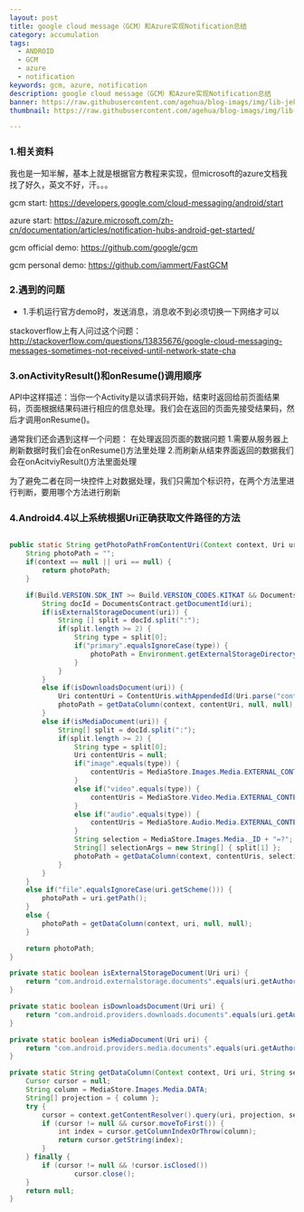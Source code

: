 ```yaml
---
layout: post
title: google cloud message（GCM）和Azure实现Notification总结
category: accumulation
tags:
  - ANDROID
  - GCM
  - azure
  - notification
keywords: gcm, azure, notification
description: google cloud message（GCM）和Azure实现Notification总结
banner: https://raw.githubusercontent.com/agehua/blog-imags/img/lib-jekyll/Country%20Lane%20with%20Two%20Figures.jpg
thumbnail: https://raw.githubusercontent.com/agehua/blog-imags/img/lib-jekyll/Country%20Lane%20with%20Two%20Figures.jpg

---
```



### 1.相关资料
我也是一知半解，基本上就是根据官方教程来实现，但microsoft的azure文档我找了好久，英文不好，汗。。。

gcm start: https://developers.google.com/cloud-messaging/android/start

azure start: https://azure.microsoft.com/zh-cn/documentation/articles/notification-hubs-android-get-started/

gcm official demo: https://github.com/google/gcm

gcm personal demo: https://github.com/iammert/FastGCM

<!--more-->

### 2.遇到的问题
- 1.手机运行官方demo时，发送消息，消息收不到必须切换一下网络才可以

stackoverflow上有人问过这个问题：http://stackoverflow.com/questions/13835676/google-cloud-messaging-messages-sometimes-not-received-until-network-state-cha


### 3.onActivityResult()和onResume()调用顺序
API中这样描述：当你一个Activity是以请求码开始，结束时返回给前页面结果码，页面根据结果码进行相应的信息处理。我们会在返回的页面先接受结果码，然后才调用onResume()。

通常我们还会遇到这样一个问题：
在处理返回页面的数据问题
1.需要从服务器上刷新数据时我们会在onResume()方法里处理
2.而刷新从结束界面返回的数据我们会在onAcitviyResult()方法里面处理

为了避免二者在同一块控件上对数据处理，我们只需加个标识符，在两个方法里进行判断，要用哪个方法进行刷新

### 4.Android4.4以上系统根据Uri正确获取文件路径的方法

~~~ Java

public static String getPhotoPathFromContentUri(Context context, Uri uri) {
    String photoPath = "";
    if(context == null || uri == null) {
        return photoPath;
    }

    if(Build.VERSION.SDK_INT >= Build.VERSION_CODES.KITKAT && DocumentsContract.isDocumentUri(context, uri)) {
        String docId = DocumentsContract.getDocumentId(uri);
        if(isExternalStorageDocument(uri)) {
            String [] split = docId.split(":");
            if(split.length >= 2) {
                String type = split[0];
                if("primary".equalsIgnoreCase(type)) {
                    photoPath = Environment.getExternalStorageDirectory() + "/" + split[1];
                }
            }
        }
        else if(isDownloadsDocument(uri)) {
            Uri contentUri = ContentUris.withAppendedId(Uri.parse("content://downloads/public_downloads"), Long.valueOf(docId));
            photoPath = getDataColumn(context, contentUri, null, null);
        }
        else if(isMediaDocument(uri)) {
            String[] split = docId.split(":");
            if(split.length >= 2) {
                String type = split[0];
                Uri contentUris = null;
                if("image".equals(type)) {
                    contentUris = MediaStore.Images.Media.EXTERNAL_CONTENT_URI;
                }
                else if("video".equals(type)) {
                    contentUris = MediaStore.Video.Media.EXTERNAL_CONTENT_URI;
                }
                else if("audio".equals(type)) {
                    contentUris = MediaStore.Audio.Media.EXTERNAL_CONTENT_URI;
                }
                String selection = MediaStore.Images.Media._ID + "=?";
                String[] selectionArgs = new String[] { split[1] };
                photoPath = getDataColumn(context, contentUris, selection, selectionArgs);
            }
        }
    }
    else if("file".equalsIgnoreCase(uri.getScheme())) {
        photoPath = uri.getPath();
    }
    else {
        photoPath = getDataColumn(context, uri, null, null);
    }

    return photoPath;
}

private static boolean isExternalStorageDocument(Uri uri) {
    return "com.android.externalstorage.documents".equals(uri.getAuthority());
}

private static boolean isDownloadsDocument(Uri uri) {
    return "com.android.providers.downloads.documents".equals(uri.getAuthority());
}

private static boolean isMediaDocument(Uri uri) {
    return "com.android.providers.media.documents".equals(uri.getAuthority());
}

private static String getDataColumn(Context context, Uri uri, String selection, String[] selectionArgs) {
    Cursor cursor = null;
    String column = MediaStore.Images.Media.DATA;
    String[] projection = { column };
    try {
        cursor = context.getContentResolver().query(uri, projection, selection, selectionArgs, null);
        if (cursor != null && cursor.moveToFirst()) {
            int index = cursor.getColumnIndexOrThrow(column);
            return cursor.getString(index);
        }
    } finally {
        if (cursor != null && !cursor.isClosed())
                cursor.close();
    }
    return null;
}

~~~

